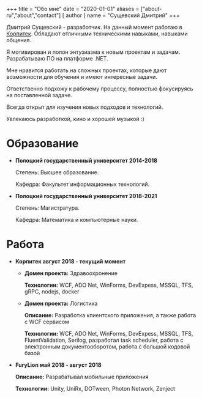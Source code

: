 +++
title = "Обо мне"
date = "2020-01-01"
aliases = ["about-ru","about","contact"]
[ author ]
  name = "Сущевский Дмитрий"
+++

Дмитрий Сущевский - разработчик. На данный момент работаю в [Корпитек](https://corpitech.by/). Обладают отличными техническими навыками, навыками общения. 

Я мотивирован и полон энтузиазма к новым проектам и задачам. Разрабатываю ПО на платформе .NET.

Мне нравится работать на сложных проектах, которые дают возможности для обучения и имеют интересные задачи.

Ответственно подхожу к рабочему процессу, полностью фокусируясь на поставленной задаче.

Всегда открыт для изучения новых подходов и технологий.

Увлекаюсь разработкой, кино и хорошей музыкой :)

# Образование

- **Полоцкий государственный университет 2014-2018**

    Степень: Высшее образование.

    Кафедра: Факультет информационных технологий.

- **Полоцкий государственный университет 2018-2021**

    Степень: Магистратура.


    Кафедра: Математика и компьютерные науки.

# Работа

- **Корпитек август 2018 - текущий момент**

  - **Домен проекта:** Здравоохронение
  
      **Технологии:** WCF, ADO Net, WinForms, DevExpess, MSSQL, TFS, gRPC, nodejs, docker

  - **Домен проекта:** Логистика

      **Описание:** Разработка клиентского приложения, а также работа с WCF сервисом
  
      **Технологии:** WCF, ADO Net, WinForms, DevExpess, MSSQL, TFS, FluentValidation, Serilog, разработал task scheduler, работа с электронным документооборотом, работа с большой кодовой базой

- **FuryLion май 2018 - август 2018**

   **Описание:** Разрабатывал мобильные приложения

   **Технологии:** Unity, UniRx, DOTween, Photon Network, Zenject